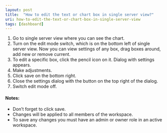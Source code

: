 ```yaml
---
layout: post
title:  "How to edit the text or chart box in single server view?"
uri: how-to-edit-the-text-or-chart-box-in-single-server-view
tags: [dashboard]
---
```


<ol>
    <li>
        Go to single server view where you can see the chart.
    </li>
    <li>
        Turn on the edit mode switch, which is on the bottom left of single server view. Now you can view settings of
        any box, drag boxes around, add new or remove current.
    </li>
    <li>
        To edit a specific box, click the pencil icon on it. Dialog with settings appears.
    </li>
    <li>
        Make adjustments.
    </li>
    <li>
        Click save on the bottom right.
    </li>
    <li>
        Close the settings dialog with the button on the top right of the dialog.
    </li>
    <li>
        Switch edit mode off.
    </li>
</ol>

<!--more-->

<h4>Notes:</h4>
<ul>
    <li>
        Don’t forget to click save.
    </li>
    <li>
        Changes will be applied to all members of the workspace.
    </li>
    <li>
        To save any changes you must have an admin or owner role in an active workspace.
    </li>
</ul>
